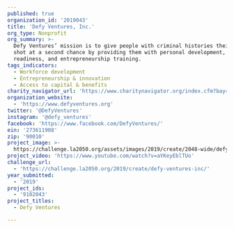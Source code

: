 ```yaml
---
published: true
organization_id: '2019043'
title: 'Defy Ventures, Inc.'
org_type: Nonprofit
org_summary: >-
  Defy Ventures’ mission is to give people with criminal histories their best
  shot at a second chance by providing them with personal development, career
  readiness, and entrepreneurship training.
tags_indicators:
  - Workforce development
  - Entrepreneurship & innovation
  - Access to capital & benefits
charity_navigator_url: 'https://www.charitynavigator.org/index.cfm?bay=search.profile&ein=273611908'
organization_website:
  - 'https://www.defyventures.org'
twitter: '@DefyVentures'
instagram: '@defy_ventures'
facebook: 'https://www.facebook.com/DefyVentures/'
ein: '273611908'
zip: '90010'
project_image: >-
  https://challenge.la2050.org/assets/images/2019/create/2048-wide/defy-ventures-inc.jpg
project_video: 'https://www.youtube.com/watch?v=aYKeyEblTUo'
challenge_url:
  - 'https://challenge.la2050.org/2019/create/defy-ventures-inc/'
year_submitted:
  - '2019'
project_ids:
  - '9102043'
project_titles:
  - Defy Ventures

---
```

